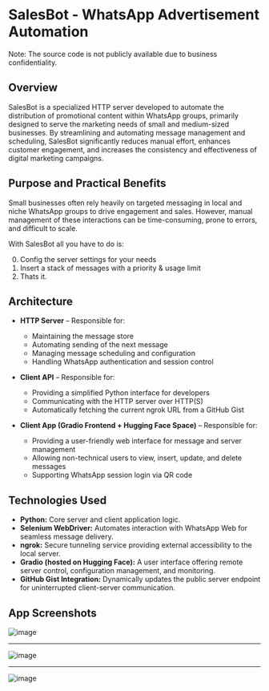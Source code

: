 # SalesBot - WhatsApp Advertisement Automation

Note: The source code is not publicly available due to business confidentiality.

## Overview

SalesBot is a specialized HTTP server developed to automate the distribution of promotional content within WhatsApp groups, primarily designed to serve the marketing needs of small and medium-sized businesses. By streamlining and automating message management and scheduling, SalesBot significantly reduces manual effort, enhances customer engagement, and increases the consistency and effectiveness of digital marketing campaigns.

## Purpose and Practical Benefits

Small businesses often rely heavily on targeted messaging in local and niche WhatsApp groups to drive engagement and sales. However, manual management of these interactions can be time-consuming, prone to errors, and difficult to scale.

With SalesBot all you have to do is:

0. Config the server settings for your needs
1. Insert a stack of messages with a priority & usage limit
2. Thats it.

## Architecture

- **HTTP Server** – Responsible for:
  - Maintaining the message store
  - Automating sending of the next message
  - Managing message scheduling and configuration
  - Handling WhatsApp authentication and session control

- **Client API** – Responsible for:
  - Providing a simplified Python interface for developers
  - Communicating with the HTTP server over HTTP(S)
  - Automatically fetching the current ngrok URL from a GitHub Gist

- **Client App (Gradio Frontend + Hugging Face Space)** – Responsible for:
  - Providing a user-friendly web interface for message and server management
  - Allowing non-technical users to view, insert, update, and delete messages
  - Supporting WhatsApp session login via QR code

## Technologies Used
- **Python:** Core server and client application logic.
- **Selenium WebDriver:** Automates interaction with WhatsApp Web for seamless message delivery.
- **ngrok:** Secure tunneling service providing external accessibility to the local server.
- **Gradio (hosted on Hugging Face):** A user interface offering remote server control, configuration management, and monitoring.
- **GitHub Gist Integration:** Dynamically updates the public server endpoint for uninterrupted client-server communication.


## App Screenshots

![image](https://github.com/user-attachments/assets/289548da-7852-4fe5-98b3-311e7576076b)

---

![image](https://github.com/user-attachments/assets/f896d27b-a011-4cc5-b8fe-30c08320c828)

---

![image](https://github.com/user-attachments/assets/3149a28e-5119-4ff7-9b5c-e6e53a806f55)
